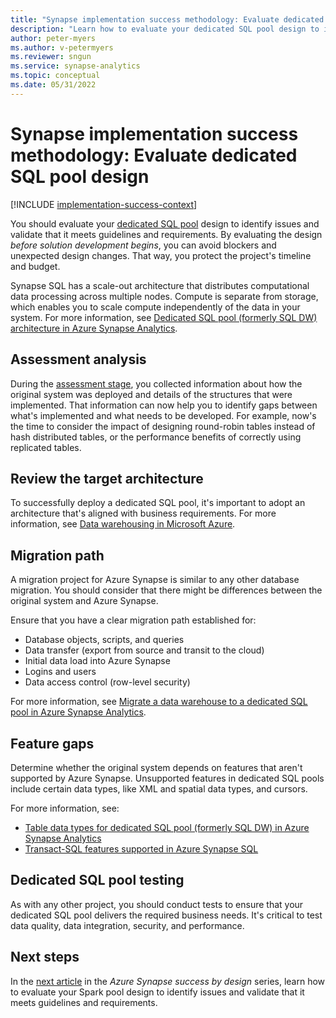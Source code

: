 ```yaml
---
title: "Synapse implementation success methodology: Evaluate dedicated SQL pool design"
description: "Learn how to evaluate your dedicated SQL pool design to identify issues and validate that it meets guidelines and requirements."
author: peter-myers
ms.author: v-petermyers
ms.reviewer: sngun
ms.service: synapse-analytics
ms.topic: conceptual
ms.date: 05/31/2022
---
```


# Synapse implementation success methodology: Evaluate dedicated SQL pool design

[!INCLUDE [implementation-success-context](includes/implementation-success-context.md)]

You should evaluate your [dedicated SQL pool](../sql-data-warehouse/sql-data-warehouse-overview-what-is.md) design to identify issues and validate that it meets guidelines and requirements. By evaluating the design *before solution development begins*, you can avoid blockers and unexpected design changes. That way, you protect the project's timeline and budget.

Synapse SQL has a scale-out architecture that distributes computational data processing across multiple nodes. Compute is separate from storage, which enables you to scale compute independently of the data in your system. For more information, see [Dedicated SQL pool (formerly SQL DW) architecture in Azure Synapse Analytics](../sql-data-warehouse/massively-parallel-processing-mpp-architecture.md).

## Assessment analysis

During the [assessment stage](implementation-success-assess-environment.md), you collected information about how the original system was deployed and details of the structures that were implemented. That information can now help you to identify gaps between what's implemented and what needs to be developed. For example, now's the time to consider the impact of designing round-robin tables instead of hash distributed tables, or the performance benefits of correctly using replicated tables.

## Review the target architecture

To successfully deploy a dedicated SQL pool, it's important to adopt an architecture that's aligned with business requirements. For more information, see [Data warehousing in Microsoft Azure](/azure/architecture/data-guide/relational-data/data-warehousing).

## Migration path

A migration project for Azure Synapse is similar to any other database migration. You should consider that there might be differences between the original system and Azure Synapse.

Ensure that you have a clear migration path established for:

- Database objects, scripts, and queries
- Data transfer (export from source and transit to the cloud)
- Initial data load into Azure Synapse
- Logins and users
- Data access control (row-level security)

For more information, see [Migrate a data warehouse to a dedicated SQL pool in Azure Synapse Analytics](../migration-guides/migrate-to-synapse-analytics-guide.md).

## Feature gaps

Determine whether the original system depends on features that aren't supported by Azure Synapse. Unsupported features in dedicated SQL pools include certain data types, like XML and spatial data types, and cursors.

For more information, see:

- [Table data types for dedicated SQL pool (formerly SQL DW) in Azure Synapse Analytics](../sql-data-warehouse/sql-data-warehouse-tables-data-types.md#identify-unsupported-data-types)
- [Transact-SQL features supported in Azure Synapse SQL](../sql/overview-features.md)

## Dedicated SQL pool testing 

As with any other project, you should conduct tests to ensure that your dedicated SQL pool delivers the required business needs. It's critical to test data quality, data integration, security, and performance.

## Next steps

In the [next article](implementation-success-evaluate-serverless-sql-pool-design.md) in the *Azure Synapse success by design* series, learn how to evaluate your Spark pool design to identify issues and validate that it meets guidelines and requirements.
